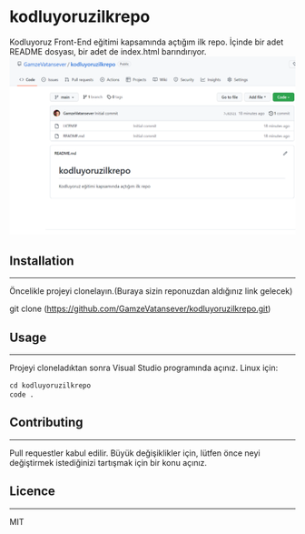# kodluyoruzilkrepo
Kodluyoruz Front-End eğitimi kapsamında açtığım ilk repo. İçinde bir adet README dosyası, bir adet de index.html barındırıyor.
![Projemizin bir resmi](ilkrepo.png)

## Installation
-------------------------------------------------------------------------------------------------------------------------
Öncelikle projeyi clonelayın.(Buraya sizin reponuzdan aldığınız link gelecek)

git clone (https://github.com/GamzeVatansever/kodluyoruzilkrepo.git)

## Usage
--------------------------------------------------------------------------------------------------------------------------

Projeyi cloneladıktan sonra Visual Studio programında açınız.
Linux için:
```
cd kodluyoruzilkrepo
code .

```

## Contributing
--------------------------------------------------------------------------------------------------------------------------

Pull requestler kabul edilir. Büyük değişiklikler için, lütfen önce neyi değiştirmek istediğinizi tartışmak için bir konu açınız.

## Licence
---------------------------------------------------------------------------------------------------------------------------

MIT
